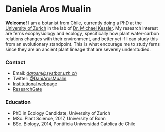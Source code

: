 # Daniela Aros Mualin
**Welcome!** I am a botanist from Chile, currently doing a PhD at the [University of Zurich](https://www.ieu.uzh.ch/en/teaching/phd/graduate.html) in the lab of [Dr. Michael Kessler](https://www.systbot.uzh.ch/de/research/kessler-group/MichaelKessler.html). My research interest are ferns ecophysiology and ecology, specifically how plant water-carbon relations changes with their environment, and better yet if I can study this from an evolutionary standpoint. This is what encourage me to study ferns since they are an ancient plant lineage that are severely understudied.
### Contact
- Email: *darosm@systbot.uzh.ch* 
- Twitter:  [@DaniArosMualin](https://twitter.com/DaniArosMualin)   
- [Institutional webpage](https://www.systbot.uzh.ch/de/research/kessler-group/Daniela-Aros.html)   
- [ResearchGate](https://www.researchgate.net/profile/Daniela-Aros-Mualin) 

### Education
- PhD in Ecology Candidate, University of Zurich
- MSc. Plant Science, 2017, University of Bonn
- BSc. Biology, 2014, Pontificia Universidad Católica de Chile
